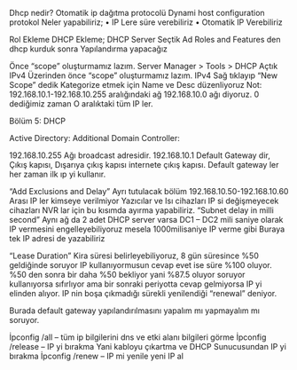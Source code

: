 Dhcp nedir? Otomatik ip dağıtma protocolü
Dynami host configuration protokol
Neler yapabiliriz;
•	IP Lere süre verebiliriz
•	Otomatik IP Verebiliriz

Rol Ekleme DHCP Ekleme;
DHCP Server Seçtik
Ad Roles and Features den dhcp kurduk sonra Yapılandırma yapacağız

Önce “scope” oluşturmamız lazım.
Server Manager > Tools > DHCP Açtık
IPv4 Üzerinden önce “scope” oluşturmamız lazım.
IPv4 Sağ tıklayıp “New Scope” dedik
Kategorize etmek için Name ve Desc düzenliyoruz
Not: 192.168.10.1-192.168.10.255 aralığındaki ağ 192.168.10.0 ağı diyoruz. 0 dediğimiz zaman O aralıktaki tüm IP ler.

Bölüm 5: DHCP

Active Directory:
Additional Domain Controller:

 
 

192.168.10.255 Ağı broadcast adresidir.
192.168.10.1 Default Gateway dir, Çıkış kapısı, Dışarıya çıkış kapısı internete çıkış kapısı. Default gateway ler her zaman ilk ıp yi kullanır.
 
“Add Exclusions and Delay” Ayrı tutulacak bölüm 192.168.10.50-192.168.10.60 Arası IP ler kimseye verilmiyor Yazıcılar ve Isı cihazları IP si değişmeyecek cihazları NVR lar için bu kısımda ayırma yapabiliriz.
“Subnet delay in milli second” Aynı ağ da 2 adet DHCP server varsa DC1 – DC2 mili saniye olarak IP vermesini engelleyebiliyoruz mesela 1000milisaniye IP verme gibi
Buraya tek IP adresi de yazabiliriz
 
“Lease Duration” Kira süresi belirleyebiliyoruz, 8 gün süresince %50 geldiğinde soruyor IP kullanıyormusun cevap evet ise süre %100 oluyor. %50 den sonra bir daha %50 bekliyor yani %87.5 oluyor soruyor kullanıyorsa sıfırlıyor ama bir sonraki periyotta cevap gelmiyorsa IP yi elinden alıyor.
IP nin boşa çıkmadığı sürekli yenilendiği “renewal” deniyor.
 
 

Burada default gateway yapılandırılmasını yapalım mı yapmayalım mı soruyor.
 
İpconfig /all – tüm ip bilgilerini dns ve etki alanı bilgileri görme
İpconfig /release – IP yi bırakma Yani kabloyu çıkartma ve DHCP Sunucusundan IP yi bırakma
İpconfig /renew – IP mi yenile yeni IP al 

 

